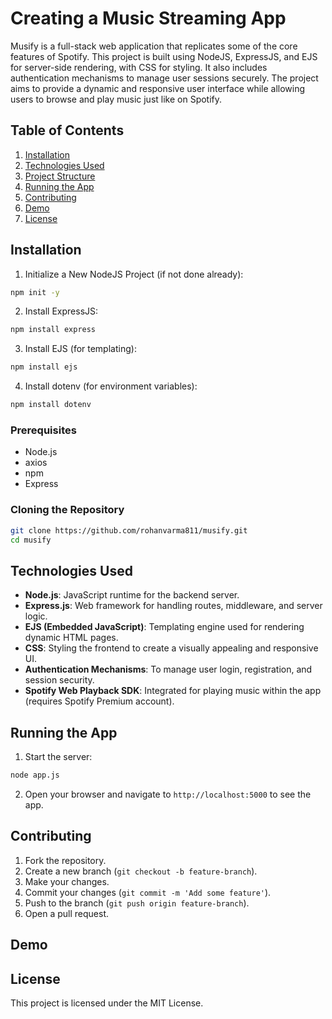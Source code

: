 # Creating a Music Streaming App

Musify is a full-stack web application that replicates some of the core features of Spotify. This project is built using NodeJS, ExpressJS, and EJS for server-side rendering, with CSS for styling. It also includes authentication mechanisms to manage user sessions securely. The project aims to provide a dynamic and responsive user interface while allowing users to browse and play music just like on Spotify.

## Table of Contents

1. [Installation](#installation)
2. [Technologies Used](#technologies-used)
3. [Project Structure](#project-structure)
4. [Running the App](#running-the-app)
5. [Contributing](#contributing)
6. [Demo](#demo)
7. [License](#license)

## Installation

1. Initialize a New NodeJS Project (if not done already):

```bash
npm init -y
```

2. Install ExpressJS:

```bash
npm install express
```

3. Install EJS (for templating):

```bash
npm install ejs
```

4. Install dotenv (for environment variables):

```bash
npm install dotenv
```

### Prerequisites

- Node.js
- axios
- npm
- Express

### Cloning the Repository

```bash
git clone https://github.com/rohanvarma811/musify.git
cd musify 
```

## Technologies Used

- **Node.js**: JavaScript runtime for the backend server.
- **Express.js**: Web framework for handling routes, middleware, and server logic.
- **EJS (Embedded JavaScript)**: Templating engine used for rendering dynamic HTML pages.
- **CSS**: Styling the frontend to create a visually appealing and responsive UI.
- **Authentication Mechanisms**: To manage user login, registration, and session security.
- **Spotify Web Playback SDK**: Integrated for playing music within the app (requires Spotify Premium account).


## Running the App

1. Start the server:

```bash
node app.js
```

2. Open your browser and navigate to `http://localhost:5000` to see the app.

## Contributing

1. Fork the repository.
2. Create a new branch (`git checkout -b feature-branch`).
3. Make your changes.
4. Commit your changes (`git commit -m 'Add some feature'`).
5. Push to the branch (`git push origin feature-branch`).
6. Open a pull request.

## Demo


## License

This project is licensed under the MIT License.